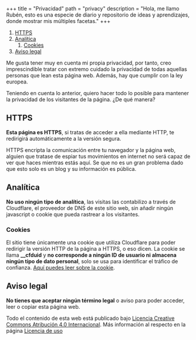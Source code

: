 +++
title = "Privacidad"
path = "privacy"
description = "Hola, me llamo Rubén, esto es una especie de diario y repositorio de ideas y aprendizajes, donde mostrar mis múltiples facetas."
+++

1. [HTTPS](@/static/privacy/index.md#https)  
2. [Analítica](@/static/privacy/index.md#analitica)
    1. [Cookies](@/static/privacy/index.md#cookies)  
3. [Aviso legal](@/static/privacy/index.md#aviso-legal)  

Me gusta tener muy en cuenta mi propia privacidad, por tanto, creo imprescindible tratar con extremo cuidado la privacidad de todas aquellas personas que lean esta página web.
Además, hay que cumplir con la ley europea.  

Teniendo en cuenta lo anterior, quiero hacer todo lo posible para mantener la privacidad de los visitantes de la página. ¿De qué manera?  

## HTTPS  

**Esta página es HTTPS**, si tratas de acceder a ella mediante HTTP, te redirigirá automáticamente a la versión segura.  

HTTPS encripta la comunicación entre tu navegador y la página web, alguien que tratase de espiar tus movimientos en internet no será capaz de ver que haces mientras estás aquí. Se que no es un gran problema dado que esto solo es un blog y su información es pública.  

## Analítica  

**No uso ningún tipo de analítica**, las visitas las contabilizo a través de Cloudflare, el proveedor de DNS de este sitio web, sin añadir ningún javascript o cookie que pueda rastrear a los visitantes.  

### Cookies  

El sitio tiene únicamente una cookie que utiliza Cloudflare para poder redirigir la versión HTTP de la página a HTTPS, o eso dicen. La cookie se llama **__cfduid** y **no corresponde a ningún ID de usuario ni almacena ningún tipo de dato personal**, solo se usa para identificar el tráfico de confianza. [Aquí puedes leer sobre la cookie](https://support.cloudflare.com/hc/en-us/articles/200170156-Understanding-the-Cloudflare-Cookies#12345682).  

## Aviso legal  

**No tienes que aceptar ningún término legal** o aviso para poder acceder, leer o copiar esta página web.  

Todo el contenido de esta web está publicado bajo [Licencia Creative Commons Atribución 4.0 Internacional](http://creativecommons.org/licenses/by/4.0/). Más información al respecto en la página [Licencia de uso](@/static/license-information/index.md)  